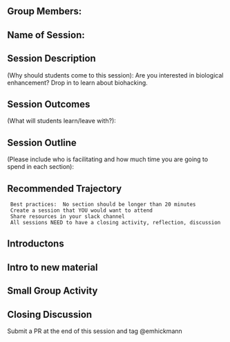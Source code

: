 ## Group Members:



## Name of Session: 

## Session Description 

(Why should students come to this session): Are you interested in biological enhancement? Drop in to learn about biohacking.

## Session Outcomes 

(What will students learn/leave with?): 

## Session Outline 

(Please include who is facilitating and how much time you are going to spend in each section):

## Recommended Trajectory 

     Best practices:  No section should be longer than 20 minutes
     Create a session that YOU would want to attend
     Share resources in your slack channel
     All sessions NEED to have a closing activity, reflection, discussion
    
## Introductons 
## Intro to new material
## Small Group Activity
## Closing Discussion


Submit a PR at the end of this session and tag @emhickmann

